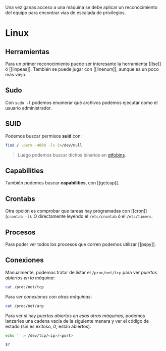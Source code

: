 Una vez ganas acceso a una máquina se debe aplicar un reconocimiento del equipo para encontrar vías de escalada de privilegios.

# Linux

## Herramientas

Para un primer reconocimiento puede ser interesante la herramienta [[lse]] ó [[linpeas]]. También se puede jugar con [[linenum]], aunque es un poco más viejo.

## Sudo

Con `sudo -l` podemos enumerar qué archivos podemos ejecutar como el usuario administrador.

## SUID

Podemos buscar permisos **suid** con:

```bash
find / -perm -4000 -ls 2>/dev/null
```
> Luego podemos buscar dichos binarios en [gtfobins]([GTFOBins](https://gtfobins.github.io/)).

## Capabilities

También podemos buscar **capabilities**, con [[getcap]].

## Crontabs

Otra opción es comprobar que tareas hay programadas con [[cron]] (`crontab -l`). O directamente leyendo el `/etc/crontab` ó el `/etc/timers`.

## Procesos

Para poder ver todos los procesos que corren podemos utilizar [[pspy]].

## Conexiones

Manualmente, podemos tratar de listar el `/proc/net/tcp` para ver *puertos abiertos en la máquina*:

```bash
cat /proc/net/tcp
```

Para *ver conexiones con otras máquinas*:

```bash
cat /proc/net/arp
```

Para ver si hay puertos *abiertos en esas otras máquinas*, podemos lanzarles una cadena vacía de la siguiente manera y ver el código de estado (sin es exitoso, *0*, están abiertos):

```bash
echo '' > /dev/tcp/<ip>/<port>
```
```bash
$?
```

